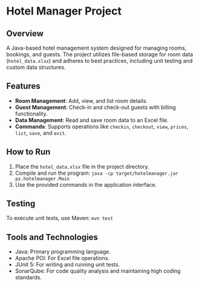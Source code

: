 # Hotel Manager Project

## Overview
A Java-based hotel management system designed for managing rooms, bookings, and guests. The project utilizes file-based storage for room data (`hotel_data.xlsx`) and adheres to best practices, including unit testing and custom data structures.

## Features
- **Room Management**: Add, view, and list room details.
- **Guest Management**: Check-in and check-out guests with billing functionality.
- **Data Management**: Read and save room data to an Excel file.
- **Commands**: Supports operations like `checkin`, `checkout`, `view`, `prices`, `list`, `save`, and `exit`.

## How to Run
1. Place the `hotel_data.xlsx` file in the project directory.
2. Compile and run the program:
   ```java -cp target/hotelmanager.jar pz.hotelmanager.Main```
3. Use the provided commands in the application interface.

## Testing
To execute unit tests, use Maven:
   ```mvn test```

## Tools and Technologies
- Java: Primary programming language.
- Apache POI: For Excel file operations.
- JUnit 5: For writing and running unit tests.
- SonarQube: For code quality analysis and maintaining high coding standards.
